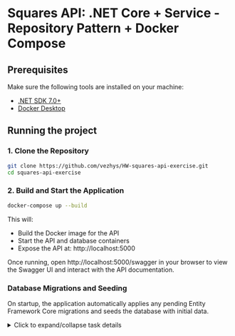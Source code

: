 # Squares API:  .NET Core + Service - Repository Pattern + Docker Compose
## Prerequisites

Make sure the following tools are installed on your machine:

- [.NET SDK 7.0+](https://dotnet.microsoft.com/en-us/download)
- [Docker Desktop](https://www.docker.com/products/docker-desktop)

## Running the project
### 1. Clone the Repository

```bash
git clone https://github.com/vezhys/HW-squares-api-exercise.git
cd squares-api-exercise
```
### 2. Build and Start the Application
```bash
docker-compose up --build
```
This will:
- Build the Docker image for the API
- Start the API and database containers
- Expose the API at: http://localhost:5000

Once running, open http://localhost:5000/swagger in your browser to view the Swagger UI and interact with the API documentation.

### Database Migrations and Seeding

On startup, the application automatically applies any pending Entity Framework Core migrations and seeds the database with initial data.  

<details>
  <summary>Click to expand/collapse task details</summary>
  
## Problem Definition
### The bigger picture
The Squares solution is designed to enable our enterprise consumers to identify squares from coordinates and thus make the world a better place.

A user interface allows a user to import a list of points, add and delete a point to an existing list. On top of that the user interface displays a list of squares that our amazing solution identified.

### The task
The Squares UI team is taking care of the front-end side of things, however they need your help for the backend solution.

Create an API that from a given set of points in a 2D plane - enables the consumer to find out sets of points that make squares and how many squares can be drawn. A point is a pair of integer X and Y coordinates. A square is a set of 4 points that when connected make up, well, a square. 

### Example of a list of points that make up a square:
```[(-1;1), (1;1), (1;-1), (-1;-1)]```

### API request/response contracts
Up to you! Design API contracts how you desire - as long as the UI team can use the API to solve user's problems.

## Requirements
### Functional
* I as a user can import a list of points
* I as a user can add a point to an existing list
* I as a user can delete a point from an existing list
* I as a user can retrieve the squares identified

### Non-fuctional
* Include prerequisites and steps to launch in `README`
* The solution code must be in a `git` repository
* The API should be implemented using .NET Core framework (ideally the newest stable version)
* The API must have some sort of persistance layer
* After sending a request the consumer shouldn't wait more than 5 seconds for a response

### Bonus points stuff!
* RESTful API
* Documentation generated from code (hint - `Swagger`)
* Automated tests
* Containerization/deployment (hint - `Docker`)
* Performance considerations
* Measuring SLI's
* Considerations for scalability of the API
* Comments/thoughts on the decisions you made

### A quick tip:
Don't reinvent the wheel when it comes to identifying squares. There are plenty of existing solutions to the problem online!

## The time for the solution
Take *as long as you need* on the solution but we suggest to limit yourself at 8 hours. Do let us know how much time it took you!

The task is not made to be completed in the period of 8 hours and no one expects you to! However, knowing how much time you spent and seeing the solution you came up with allows for seeing what you prioritize and where you would consider cutting corners on a sharp deadline.

</details>
